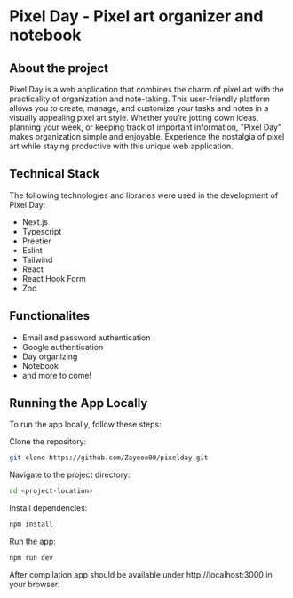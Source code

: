 # Pixel Day - Pixel art organizer and notebook

## About the project

Pixel Day is a web application that combines the charm of pixel art with the practicality of organization and note-taking. This user-friendly platform allows you to create, manage, and customize your tasks and notes in a visually appealing pixel art style. Whether you’re jotting down ideas, planning your week, or keeping track of important information, "Pixel Day" makes organization simple and enjoyable. Experience the nostalgia of pixel art while staying productive with this unique web application.

## Technical Stack

The following technologies and libraries were used in the development of Pixel Day:

- Next.js
- Typescript
- Preetier
- Eslint
- Tailwind
- React
- React Hook Form
- Zod

## Functionalites

- Email and password authentication
- Google authentication
- Day organizing
- Notebook
- and more to come!

## Running the App Locally

To run the app locally, follow these steps:

Clone the repository: 
```sh
git clone https://github.com/Zayooo00/pixelday.git
```
Navigate to the project directory: 
```sh
cd <project-location>
```
Install dependencies: 
```sh
npm install
```
Run the app: 
```sh
npm run dev
```
After compilation app should be available under http://localhost:3000 in your browser.